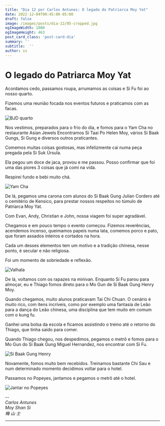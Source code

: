 ```yaml
---
title: "Dia 12 por Carlos Antunes: O legado do Patriarca Moy Yat"
date: 2022-12-04T00:45:00-05:00
draft: false
image: /images/posts/dia-12/05-cropped.jpg
ogImageWidth: 1000
ogImageHeight: 463
post_card_class: 'post-card-dia'
summary: ''
subtitle:  ''
author: ss
---
```


# O legado do Patriarca Moy Yat

Acordamos cedo, passamos roupa, arrumamos as coisas e Si Fu foi ao nosso quarto.

Fizemos uma reunião focada nos eventos futuros e praticamos com as facas.

![BJD quarto](/images/posts/dia-12/01.jpeg)

Nos vestimos, preparados para o frio do dia, e fomos para o Yam Cha no restaurante Asian Jewels
Encontramos Si Taai Po Helen Moy, vários Si Baak Gungs, Si Gung e diversos outros praticantes.

Comemos muitas coisas gostosas, mas infelizmente cai numa peça pregada pela Si Suk Úrsula.

Ela pegou um doce de jaca, provou e me passou. Posso confirmar que foi uma das piores 3 coisas que já comi na vida.

Respirei fundo e bebi muito chá.

![Yam Cha](/images/posts/dia-12/02.jpeg)


De lá, pegamos uma carona com alunos do Si Baak Gung Julian Cordero até o cemitério de Kensico, para prestar nossos respeitos no túmulo de Patriarca Moy Yat.

Com Evan, Andy, Christian e John, nossa viagem foi super agradável.

Chegamos e em pouco tempo o evento começou. Fizemos reverências, acendemos incenso, queimamos papeis numa lata, comemos porco e pato, que foram assados inteiros e cortados na hora.

Cada um desses elementos tem um motivo e a tradição chinesa, nesse ponto, é secular e não religiosa.

Foi um momento de sobriedade e reflexão.

![Valhala](/images/posts/dia-12/03.jpeg)

De lá, voltamos com os rapazes na minivan. Enquanto Si Fu parou para almoçar, eu e Thiago fomos direto para o Mo Gun de Si Baak Gung Henry Moy.

Quando chegamos, muito alunos praticavam Tai Chi Chuan. O cenário é muito rico, com itens incríveis, como por exemplo uma fantasia de Leão para a dança do Leão chinesa, uma disciplina que tem muito em comum com o kung fu.

Ganhei uma bolsa da escola e ficamos assistindo o treino até o retorno do Thiago, que tinha saído para comer.

Quando Thiago chegou, nos despedimos, pegamos o metrô e fomos para o Mo Gun do Si Baak Gung Miguel Hernandez, nos encontrar com Si Fu.

![Si Baak Gung Henry](/images/posts/dia-12/04.jpeg)

Novamente, fomos muito bem recebidos. Treinamos bastante Chi Sau e num determinado momento decidimos voltar para o hotel.

Passamos no Popeyes, jantamos e pegamos o metrô até o hotel.

![Jantar no Popeyes](/images/posts/dia-12/05.jpeg)

--  
_Carlos Antunes_  
_Moy Shan Si_  
_梅 山 士_  

***